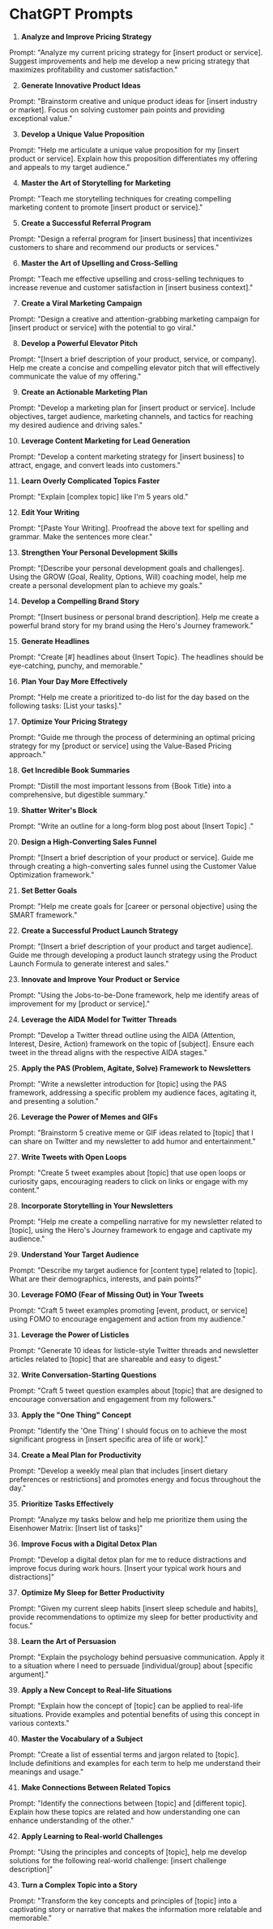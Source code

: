 # ChatGPT Prompts

1. **Analyze and Improve Pricing Strategy**

Prompt: "Analyze my current pricing strategy for [insert product or service]. Suggest improvements and help me develop a new pricing strategy that maximizes profitability and customer satisfaction."

2. **Generate Innovative Product Ideas**

Prompt: "Brainstorm creative and unique product ideas for [insert industry or market]. Focus on solving customer pain points and providing exceptional value."

3. **Develop a Unique Value Proposition**

Prompt: "Help me articulate a unique value proposition for my [insert product or service]. Explain how this proposition differentiates my offering and appeals to my target audience."

4. **Master the Art of Storytelling for Marketing**

Prompt: "Teach me storytelling techniques for creating compelling marketing content to promote [insert product or service]."

5. **Create a Successful Referral Program**

Prompt: "Design a referral program for [insert business] that incentivizes customers to share and recommend our products or services."

6. **Master the Art of Upselling and Cross-Selling**

Prompt: "Teach me effective upselling and cross-selling techniques to increase revenue and customer satisfaction in [insert business context]."

7. **Create a Viral Marketing Campaign**

Prompt: "Design a creative and attention-grabbing marketing campaign for [insert product or service] with the potential to go viral."

8. **Develop a Powerful Elevator Pitch**

Prompt: "[Insert a brief description of your product, service, or company]. Help me create a concise and compelling elevator pitch that will effectively communicate the value of my offering."

9. **Create an Actionable Marketing Plan**

Prompt: "Develop a marketing plan for [insert product or service]. Include objectives, target audience, marketing channels, and tactics for reaching my desired audience and driving sales."

10. **Leverage Content Marketing for Lead Generation**

Prompt: "Develop a content marketing strategy for [insert business] to attract, engage, and convert leads into customers."

11. **Learn Overly Complicated Topics Faster**

Prompt: "Explain [complex topic] like I'm 5 years old."

12. **Edit Your Writing**

Prompt: "[Paste Your Writing]. Proofread the above text for spelling and grammar. Make the sentences more clear."

13. **Strengthen Your Personal Development Skills**

Prompt: "[Describe your personal development goals and challenges]. Using the GROW (Goal, Reality, Options, Will) coaching model, help me create a personal development plan to achieve my goals."

14. **Develop a Compelling Brand Story**

Prompt: "[Insert business or personal brand description]. Help me create a powerful brand story for my brand using the Hero's Journey framework."

15. **Generate Headlines**

Prompt: "Create [#] headlines about {Insert Topic}. The headlines should be eye-catching, punchy, and memorable."

16. **Plan Your Day More Effectively**

Prompt: "Help me create a prioritized to-do list for the day based on the following tasks: [List your tasks]."

17. **Optimize Your Pricing Strategy**

Prompt: "Guide me through the process of determining an optimal pricing strategy for my [product or service] using the Value-Based Pricing approach."

18. **Get Incredible Book Summaries**

Prompt: "Distill the most important lessons from {Book Title} into a comprehensive, but digestible summary."

19. **Shatter Writer's Block**

Prompt: "Write an outline for a long-form blog post about [Insert Topic] ."

20. **Design a High-Converting Sales Funnel**

Prompt: "[Insert a brief description of your product or service]. Guide me through creating a high-converting sales funnel using the Customer Value Optimization framework."

21. **Set Better Goals**

Prompt: "Help me create goals for [career or personal objective] using the SMART framework."

22. **Create a Successful Product Launch Strategy**

Prompt: "[Insert a brief description of your product and target audience]. Guide me through developing a product launch strategy using the Product Launch Formula to generate interest and sales."

23. **Innovate and Improve Your Product or Service**

Prompt: "Using the Jobs-to-be-Done framework, help me identify areas of improvement for my [product or service]."

24. **Leverage the AIDA Model for Twitter Threads**

Prompt: "Develop a Twitter thread outline using the AIDA (Attention, Interest, Desire, Action) framework on the topic of [subject]. Ensure each tweet in the thread aligns with the respective AIDA stages."

25. **Apply the PAS (Problem, Agitate, Solve) Framework to Newsletters**

Prompt: "Write a newsletter introduction for [topic] using the PAS framework, addressing a specific problem my audience faces, agitating it, and presenting a solution."

26. **Leverage the Power of Memes and GIFs**

Prompt: "Brainstorm 5 creative meme or GIF ideas related to [topic] that I can share on Twitter and my newsletter to add humor and entertainment."

27. **Write Tweets with Open Loops**

Prompt: "Create 5 tweet examples about [topic] that use open loops or curiosity gaps, encouraging readers to click on links or engage with my content."

28. **Incorporate Storytelling in Your Newsletters**

Prompt: "Help me create a compelling narrative for my newsletter related to [topic], using the Hero's Journey framework to engage and captivate my audience."

29. **Understand Your Target Audience**

Prompt: "Describe my target audience for [content type] related to [topic]. What are their demographics, interests, and pain points?"

30. **Leverage FOMO (Fear of Missing Out) in Your Tweets**

Prompt: "Craft 5 tweet examples promoting [event, product, or service] using FOMO to encourage engagement and action from my audience."

31. **Leverage the Power of Listicles**

Prompt: "Generate 10 ideas for listicle-style Twitter threads and newsletter articles related to [topic] that are shareable and easy to digest."

32. **Write Conversation-Starting Questions**

Prompt: "Craft 5 tweet question examples about [topic] that are designed to encourage conversation and engagement from my followers."

33. **Apply the "One Thing" Concept**

Prompt: "Identify the 'One Thing' I should focus on to achieve the most significant progress in [insert specific area of life or work]."

34. **Create a Meal Plan for Productivity**

Prompt: "Develop a weekly meal plan that includes [insert dietary preferences or restrictions] and promotes energy and focus throughout the day."

35. **Prioritize Tasks Effectively**

Prompt: "Analyze my tasks below and help me prioritize them using the Eisenhower Matrix: [Insert list of tasks]"

36. **Improve Focus with a Digital Detox Plan**

Prompt: "Develop a digital detox plan for me to reduce distractions and improve focus during work hours. [Insert your typical work hours and distractions]"

37. **Optimize My Sleep for Better Productivity**

Prompt: "Given my current sleep habits [insert sleep schedule and habits], provide recommendations to optimize my sleep for better productivity and focus."

38. **Learn the Art of Persuasion**

Prompt: "Explain the psychology behind persuasive communication. Apply it to a situation where I need to persuade [individual/group] about [specific argument]."

39. **Apply a New Concept to Real-life Situations**

Prompt: "Explain how the concept of [topic] can be applied to real-life situations. Provide examples and potential benefits of using this concept in various contexts."

40. **Master the Vocabulary of a Subject**

Prompt: "Create a list of essential terms and jargon related to [topic]. Include definitions and examples for each term to help me understand their meanings and usage."

41. **Make Connections Between Related Topics**

Prompt: "Identify the connections between [topic] and [different topic]. Explain how these topics are related and how understanding one can enhance understanding of the other."

42. **Apply Learning to Real-world Challenges**

Prompt: "Using the principles and concepts of [topic], help me develop solutions for the following real-world challenge: [insert challenge description]"

43. **Turn a Complex Topic into a Story**

Prompt: "Transform the key concepts and principles of [topic] into a captivating story or narrative that makes the information more relatable and memorable."
